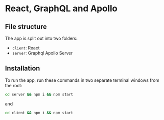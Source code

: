 # React, GraphQL and Apollo


## File structure

The app is split out into two folders:
- `client`: React
- `server`: Graphql Apollo Server

## Installation

To run the app, run these commands in two separate terminal windows from the root:

```bash
cd server && npm i && npm start
```

and

```bash
cd client && npm i && npm start
```

